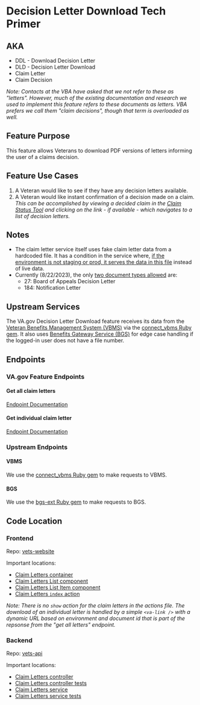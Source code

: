 # Decision Letter Download Tech Primer

## AKA
- DDL - Download Decision Letter
- DLD - Decision Letter Download
- Claim Letter 
- Claim Decision

*Note: Contacts at the VBA have asked that we not refer to these as "letters". However, much of the
existing documentation and research we used to implement this feature refers to these documents as
letters. VBA prefers we call them "claim decisions", though that term is overloaded as well.*

## Feature Purpose
This feature allows Veterans to download PDF versions of letters informing the user of a claims
decision.

## Feature Use Cases
1. A Veteran would like to see if they have any decision letters available.
2. A Veteran would like instant confirmation of a decision made on a claim.
*This can be accomplished by viewing a decided claim in the [Claim Status Tool]() and clicking on
the link - if available - which navigates to a list of decision letters.*

## Notes
- The claim letter service itself uses fake claim letter data from a hardcoded file. It has a
condition in the service where, [if the environment is not staging or prod, it serves the data in
this file](https://github.com/department-of-veterans-affairs/vets-api/blob/930160002ed0b05a8cc10e538a3abd7122ed4670/lib/claim_letters/claim_letter_downloader.rb#L17) 
instead of live data.
- Currently (8/22/2023), the only [two document types allowed](https://github.com/department-of-veterans-affairs/vets-api/blob/930160002ed0b05a8cc10e538a3abd7122ed4670/lib/claim_letters/claim_letter_downloader.rb#L50) 
are:
  - 27: Board of Appeals Decision Letter
  - 184: Notification Letter

## Upstream Services
The VA.gov Decision Letter Download feature receives its data from the 
[Veteran Benefits Management System (VBMS)]() 
via the 
[connect_vbms Ruby gem](https://github.com/department-of-veterans-affairs/connect_vbms/blob/master/README.md). 
It also uses 
[Benefits Gateway Service (BGS)]() for edge case handling if the logged-in user does not have a file
number.

## Endpoints
### VA.gov Feature Endpoints
#### Get all claim letters
[Endpoint Documentation](https://department-of-veterans-affairs.github.io/va-digital-services-platform-docs/api-reference/#/claim_letters/getClaimLetters)

#### Get individual claim letter
[Endpoint Documentation](https://department-of-veterans-affairs.github.io/va-digital-services-platform-docs/api-reference/#/claim_letters/downloadPDFClaimLetter)

### Upstream Endpoints
#### VBMS
We use the 
[connect_vbms Ruby gem](https://github.com/department-of-veterans-affairs/connect_vbms)
to make requests to VBMS.

#### BGS
We use the 
[bgs-ext Ruby gem](https://github.com/department-of-veterans-affairs/bgs-ext)
to make requests to BGS.

## Code Location
### Frontend
Repo: [vets-website](https://github.com/department-of-veterans-affairs/vets-website)

Important locations:
- [Claim Letters container](https://github.com/department-of-veterans-affairs/vets-website/tree/main/src/applications/claims-status/containers/YourClaimLetters)
- [Claim Letters List component](https://github.com/department-of-veterans-affairs/vets-website/blob/main/src/applications/claims-status/components/ClaimLetterList.jsx)
- [Claim Letters List Item component](https://github.com/department-of-veterans-affairs/vets-website/blob/main/src/applications/claims-status/components/ClaimLetterListItem.jsx)
- [Claim Letters `index` action](https://github.com/department-of-veterans-affairs/vets-website/blob/main/src/applications/claims-status/actions/index.js#L65)

*Note: There is no `show` action for the claim letters in the actions file. The download of an
individual letter is handled by a simple `<va-link />` with a dynamic URL based on environment and
document id that is part of the repsonse from the "get all letters" endpoint.*

### Backend
Repo: [vets-api](https://github.com/department-of-veterans-affairs/vets-api)

Important locations:
- [Claim Letters controller](https://github.com/department-of-veterans-affairs/vets-api/blob/master/app/controllers/v0/claim_letters_controller.rb)
- [Claim Letters controller tests](https://github.com/department-of-veterans-affairs/vets-api/blob/master/spec/controllers/v0/claim_letters_controller_spec.rb)
- [Claim Letters service](https://github.com/department-of-veterans-affairs/vets-api/blob/master/lib/claim_letters/claim_letter_downloader.rb)
- [Claim Letters service tests](https://github.com/department-of-veterans-affairs/vets-api/blob/master/spec/lib/claim_status_tool/claim_letter_downloader_spec.rb)
